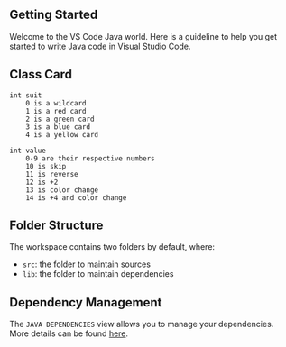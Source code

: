 ## Getting Started

Welcome to the VS Code Java world. Here is a guideline to help you get started to write Java code in Visual Studio Code.


## Class Card
	int suit
		0 is a wildcard
		1 is a red card
		2 is a green card
		3 is a blue card
		4 is a yellow card
	
	int value
		0-9 are their respective numbers
		10 is skip
		11 is reverse
		12 is +2
		13 is color change
		14 is +4 and color change


## Folder Structure

The workspace contains two folders by default, where:

- `src`: the folder to maintain sources
- `lib`: the folder to maintain dependencies

## Dependency Management

The `JAVA DEPENDENCIES` view allows you to manage your dependencies. More details can be found [here](https://github.com/microsoft/vscode-java-pack/blob/master/release-notes/v0.9.0.md#work-with-jar-files-directly).
